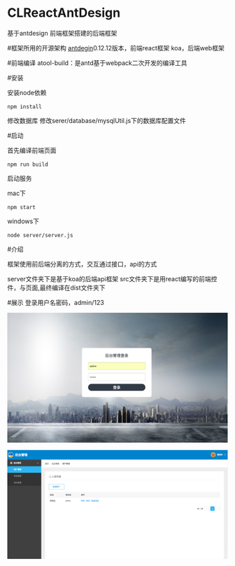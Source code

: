 # CLReactAntDesign
基于antdesign 前端框架搭建的后端框架

#框架所用的开源架构
[antdegin](http://ant.design/)0.12.12版本，前端react框架
koa，后端web框架

#前端编译
atool-build：是antd基于webpack二次开发的编译工具

#安装

安装node依赖

```
npm install

```

修改数据库
修改serer/database/mysqlUtil.js下的数据库配置文件

#启动

首先编译前端页面

```
npm run build
```

启动服务

mac下

```
npm start
```

windows下

```
node server/server.js
```

#介绍

框架使用前后端分离的方式，交互通过接口，api的方式

server文件夹下是基于koa的后端api框架
src文件夹下是用react编写的前端控件，与页面,最终编译在dist文件夹下

#展示
登录用户名密码，admin/123

![](img/login.png)

![](img/main.png)
